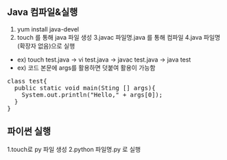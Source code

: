 Java 컴파일&실행
-------------
1. yum install java-devel
2. touch 를 통해 java 파일 생성
3.javac 파일명.java 를 통해 컴파일
4.java 파일명(확장자 없음)으로 실행

+ ex) touch test.java -> vi test.java -> javac test.java -> java test
+ ex) 코드 본문에 args를 활용하면 덧붙여 활용이 가능함
<pre>
class test{
  public static void main(Sting [] args){
    System.out.println("Hello," + args[0]);
  }
}
</pre>


파이썬 실행
------
1.touch로 py 파일 생성
2.python 파일명.py 로 실행

 
